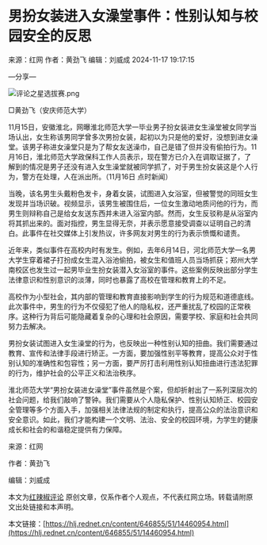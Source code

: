 # 男扮女装进入女澡堂事件：性别认知与校园安全的反思

来源：红网
作者：黄劲飞
编辑：刘威成
2024-11-17 19:17:15

—分享—

![评论之星选拔赛.png](https://img.rednet.cn/2024/11-17/df810ec8-77ce-4f96-a469-285c3b937f70.png)

□黄劲飞（安庆师范大学）

11月15日，安徽淮北，网曝淮北师范大学一毕业男子扮女装进女生澡堂被女同学当场认出，女生称该男同学曾多次男扮女装，起初以为只是他的爱好，没想到进女澡堂。该男子称进女澡堂只是为了帮女友送澡巾，自己是错了但并没有偷拍行为。11月16日，淮北师范大学政保科工作人员表示，现在警方已介入在调取证据了，了解到的情况是男子还没有进入女生澡堂就被同学抓了，对于男生扮女装这是个人行为，警方在处理，人在派出所。（11月16日 点时新闻）

当晚，该名男生头戴粉色发卡，身着女装，试图进入女浴室，但被警觉的同班女生发现并当场识破。视频显示，该男生被围住后，一位女生激动地质问他的行为，而男生则辩称自己是给女友送东西并未进入浴室内部。然而，女生反驳称是从浴室内将其抓出来的。面对指控，男生显得无奈，并表示愿意接受调查以证明自己的清白。此事件在社交媒体上引发热议，许多网友对男生的行为表示愤慨和谴责。

近年来，类似事件在高校内时有发生。例如，去年6月14日，河北师范大学一名男大学生穿着裙子打扮成女生混入浴池偷拍，被女生和值班人员当场抓获；郑州大学南校区也发生过一起男毕业生扮女装潜入女浴室的事件。这些案例反映出部分学生法律意识和性别意识的淡薄，同时也暴露了高校在管理和教育上的不足。

高校作为小型社会，其内部的管理和教育直接影响到学生的行为规范和道德底线。此次事件中，男生的行为不仅侵犯了他人的隐私权，还严重扰乱了校园的正常秩序。这种行为背后可能隐藏着复杂的心理和社会原因，需要学校、家庭和社会共同努力去解决。

男扮女装试图进入女生澡堂的行为，也反映出一种性别认知的扭曲。我们需要通过教育、宣传和法律手段进行矫正。一方面，要加强性别平等教育，提高公众对于性别认知的准确性和包容性；另一方面，要严厉打击利用性别认知扭曲进行违法犯罪的行为，维护社会的公平正义和法治秩序。

淮北师范大学“男扮女装进女澡堂”事件虽然是个案，但却折射出了一系列深层次的社会问题，给我们敲响了警钟。我们需要从个人隐私保护、性别认知矫正、校园安全管理等多个方面入手，加强相关法律法规的制定和执行，提高公众的法治意识和安全意识。如此，我们才能构建一个文明、法治、安全的校园环境，为学生的健康成长和社会的和谐稳定提供有力保障。

来源：红网

作者：黄劲飞

编辑：刘威成

本文为[红辣椒评论](https://hlj.rednet.cn "红辣椒评论") 原创文章，仅系作者个人观点，不代表红网立场。转载请附原文出处链接和本声明。

本文链接：[https://hlj.rednet.cn/content/646855/51/14460954.html](https://hlj.rednet.cn/content/646855/51/14460954.html)
